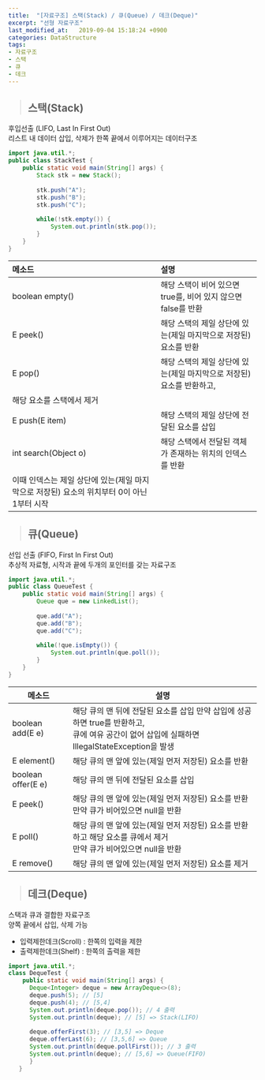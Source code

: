 ```yaml
---
title:  "[자료구조] 스택(Stack) / 큐(Queue) / 데크(Deque)"
excerpt: "선형 자료구조"
last_modified_at:   2019-09-04 15:18:24 +0900
categories: DataStructure
tags:
- 자료구조
- 스택
- 큐
- 데크
---
```


>## 스택(Stack)  
  
후입선출 (LIFO, Last In First Out)  
리스트 내 데이터 삽입, 삭제가 한쪽 끝에서 이루어지는 데이터구조  
  
```java 
import java.util.*;
public class StackTest {
    public static void main(String[] args) {
        Stack stk = new Stack();
        
        stk.push("A");
        stk.push("B");
        stk.push("C");
                
        while(!stk.empty()) {
            System.out.println(stk.pop());
        }
    }
}

```  
  
|        메소드        |                                                                          설명                                                                          |
|:--------------------|:------------------------------------------------------------------------------------------------------------------------------------------------------|
| boolean empty()      | 해당 스택이 비어 있으면 true를, 비어 있지 않으면 false를 반환                                                                                          |
| E peek()             | 해당 스택의 제일 상단에 있는(제일 마지막으로 저장된) 요소를 반환                                                                                       |
| E pop()              | 해당 스택의 제일 상단에 있는(제일 마지막으로 저장된) 요소를 반환하고,  
  해당 요소를 스택에서 제거                                                        |
| E push(E item)       | 해당 스택의 제일 상단에 전달된 요소를 삽입                                                                                                             |
| int search(Object o) | 해당 스택에서 전달된 객체가 존재하는 위치의 인덱스를 반환  
  이때 인덱스는 제일 상단에 있는(제일 마지막으로 저장된) 요소의 위치부터 0이 아닌 1부터 시작 |  
  
  
>## 큐(Queue)  
  
선입 선출 (FIFO, First In First Out)  
추상적 자료형, 시작과 끝에 두개의 포인터를 갖는 자료구조   
   
```java  
import java.util.*;
public class QueueTest {
    public static void main(String[] args) {
        Queue que = new LinkedList();
        
        que.add("A");
        que.add("B");
        que.add("C");
        
        while(!que.isEmpty()) {
            System.out.println(que.poll());
        }
    }
}
```  
  
| 메소드             	| 설명                                                                                                                                           	|
|--------------------	|------------------------------------------------------------------------------------------------------------------------------------------------	|
| boolean add(E e)   	| 해당 큐의 맨 뒤에 전달된 요소를 삽입 만약 삽입에 성공하면 true를 반환하고,<br>  큐에 여유 공간이 없어 삽입에 실패하면 IllegalStateException을 발생 	|
| E element()        	| 해당 큐의 맨 앞에 있는(제일 먼저 저장된) 요소를 반환                                                                                           	|
| boolean offer(E e) 	| 해당 큐의 맨 뒤에 전달된 요소를 삽입                                                                                                           	|
| E peek()           	| 해당 큐의 맨 앞에 있는(제일 먼저 저장된) 요소를 반환<br>  만약 큐가 비어있으면 null을 반환                                                          	|
| E poll()           	| 해당 큐의 맨 앞에 있는(제일 먼저 저장된) 요소를 반환하고 해당 요소를 큐에서 제거  <br>  만약 큐가 비어있으면 null을 반환                            	|
| E remove()         	| 해당 큐의 맨 앞에 있는(제일 먼저 저장된) 요소를 제거                                                                                           	|
  
    
>## 데크(Deque)  
  
스택과 큐과 결합한 자료구조  
양쪽 끝에서 삽입, 삭제 가능  
- 입력제한데크(Scroll) : 한쪽의 입력을 제한  
- 출력제한데크(Shelf) : 한쪽의 출력을 제한  
  
  
```java 
import java.util.*;
class DequeTest {
    public static void main(String[] args) {
      Deque<Integer> deque = new ArrayDeque<>(8);
      deque.push(5); // [5] 
      deque.push(4); // [5,4] 
      System.out.println(deque.pop()); // 4 출력 
      System.out.println(deque); // [5] => Stack(LIFO)
      
      deque.offerFirst(3); // [3,5] => Deque
      deque.offerLast(6); // [3,5,6] => Queue
      System.out.println(deque.pollFirst()); // 3 출력
      System.out.println(deque); // [5,6] => Queue(FIFO)
      }
   }
```
